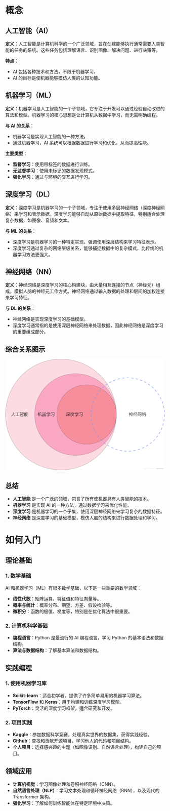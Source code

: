 # 概念

## 人工智能（AI）

**定义**：人工智能是计算机科学的一个广泛领域，旨在创建能够执行通常需要人类智能的任务的系统。这些任务包括理解语言、识别图像、解决问题、进行决策等。

**特点**：

- AI 包括各种技术和方法，不限于机器学习。
- AI 的目标是使机器能够模仿人类的认知功能。

## 机器学习（ML）

**定义**：机器学习是人工智能的一个子领域，它专注于开发可以通过经验自动改进的算法和模型。机器学习的核心思想是让计算机从数据中学习，而无需明确编程。

**与 AI 的关系**：

- 机器学习是实现人工智能的一种方法。
- 通过机器学习，AI 系统可以根据数据进行学习和优化，从而提高性能。

**主要类型**：

- **监督学习**：使用带标签的数据进行训练。
- **无监督学习**：使用未标记的数据发现模式。
- **强化学习**：通过与环境的交互进行学习。

## 深度学习（DL）

**定义**：深度学习是机器学习的一个子领域，专注于使用多层神经网络（深度神经网络）来学习和表示数据。深度学习能够自动从原始数据中提取特征，特别适合处理复杂数据，如图像、音频和文本。

**与 ML 的关系**：

- 深度学习是机器学习的一种特定实现，强调使用深层结构来学习特征表示。
- 深度学习通过复杂的网络层级关系，能够捕捉数据中的复杂模式，比传统的机器学习方法更强大。

## 神经网络（NN）

**定义**：神经网络是深度学习的核心构建块，由大量相互连接的节点（神经元）组成，模拟人脑的神经元工作方式。神经网络通过输入数据的处理和层间的加权连接来学习特征。

**与 DL 的关系**：

- 神经网络是实现深度学习的基础模型。
- 深度学习通常指的是使用深层神经网络来处理数据，因此神经网络是深度学习的重要组成部分。

## 综合关系图示

![关系图](Image/image01.png)

## 总结

- **人工智能** 是一个广泛的领域，包含了所有使机器具有人类智能的技术。
- **机器学习** 是实现 AI 的一种方法，通过数据学习来优化性能。
- **深度学习** 是机器学习的一个子集，使用深层神经网络来学习复杂的数据特征。
- **神经网络** 是深度学习的基础模型，模仿人脑的结构来进行数据处理和学习。

# 如何入门

## 理论基础

### 1. 数学基础

AI 和机器学习（ML）有很多数学基础，以下是一些重要的数学领域：

- **线性代数**：矩阵运算、特征值和特征向量等。
- **概率与统计**：概率分布、期望、方差、假设检验等。
- **微积分**：函数的极值、梯度等，特别是在优化算法中很重要。

### 2. 计算机科学基础

- **编程语言**：Python 是最流行的 AI 编程语言，学习 Python 的基本语法和数据结构。
- **算法与数据结构**：了解基本算法和数据结构。

## 实践编程

### 1. 使用机器学习库

- **Scikit-learn**：适合初学者，提供了许多简单易用的机器学习算法。
- **TensorFlow** 和 **Keras**：用于构建和训练深度学习模型。
- **PyTorch**：灵活的深度学习框架，适合研究和开发。

### 2. 项目实践

- **Kaggle**：参加数据科学竞赛，处理真实世界的数据集，获得实践经验。
- **Github**：查找和贡献开源项目，学习他人的代码和项目结构。
- **个人项目**：选择感兴趣的主题（如图像识别、自然语言处理），构建自己的项目。

## 领域应用

- **计算机视觉**：学习图像处理和卷积神经网络（CNN）。
- **自然语言处理（NLP）**：学习文本处理和循环神经网络（RNN），以及现代的 Transformer 架构。
- **强化学习**：了解如何训练智能体在特定环境中决策。
